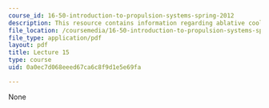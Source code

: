 ```yaml
---
course_id: 16-50-introduction-to-propulsion-systems-spring-2012
description: This resource contains information regarding ablative cooling.
file_location: /coursemedia/16-50-introduction-to-propulsion-systems-spring-2012/0a0ec7d068eeed67ca6c8f9d1e5e69fa_MIT16_50S12_lec15.pdf
file_type: application/pdf
layout: pdf
title: Lecture 15
type: course
uid: 0a0ec7d068eeed67ca6c8f9d1e5e69fa

---
```

None